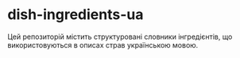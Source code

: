 # dish-ingredients-ua
Цей репозиторій містить структуровані словники інгредієнтів, що використовуються в описах страв українською мовою.
